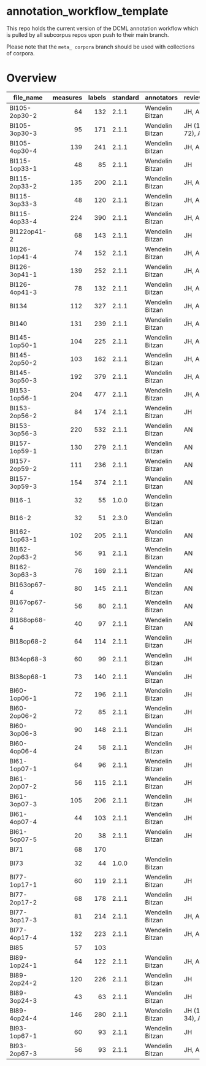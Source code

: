 # annotation_workflow_template

This repo holds the current version of the DCML annotation workflow which is pulled by all subcorpus repos upon push to their main branch. 

Please note that the `meta_ corpora` branch should be used with collections of corpora.


# Overview
|  file_name  |measures|labels|standard|  annotators   |  reviewers  |
|-------------|-------:|-----:|--------|---------------|-------------|
|BI105-2op30-2|      64|   132|2.1.1   |Wendelin Bitzan|JH, AN       |
|BI105-3op30-3|      95|   171|2.1.1   |Wendelin Bitzan|JH (1-72), AN|
|BI105-4op30-4|     139|   241|2.1.1   |Wendelin Bitzan|JH, AN       |
|BI115-1op33-1|      48|    85|2.1.1   |Wendelin Bitzan|JH           |
|BI115-2op33-2|     135|   200|2.1.1   |Wendelin Bitzan|JH, AN       |
|BI115-3op33-3|      48|   120|2.1.1   |Wendelin Bitzan|JH, AN       |
|BI115-4op33-4|     224|   390|2.1.1   |Wendelin Bitzan|JH, AN       |
|BI122op41-2  |      68|   143|2.1.1   |Wendelin Bitzan|JH           |
|BI126-1op41-4|      74|   152|2.1.1   |Wendelin Bitzan|JH, AN       |
|BI126-3op41-1|     139|   252|2.1.1   |Wendelin Bitzan|JH, AN       |
|BI126-4op41-3|      78|   132|2.1.1   |Wendelin Bitzan|JH, AN       |
|BI134        |     112|   327|2.1.1   |Wendelin Bitzan|JH, AN       |
|BI140        |     131|   239|2.1.1   |Wendelin Bitzan|JH, AN       |
|BI145-1op50-1|     104|   225|2.1.1   |Wendelin Bitzan|JH, AN       |
|BI145-2op50-2|     103|   162|2.1.1   |Wendelin Bitzan|JH, AN       |
|BI145-3op50-3|     192|   379|2.1.1   |Wendelin Bitzan|JH, AN       |
|BI153-1op56-1|     204|   477|2.1.1   |Wendelin Bitzan|JH, AN       |
|BI153-2op56-2|      84|   174|2.1.1   |Wendelin Bitzan|JH           |
|BI153-3op56-3|     220|   532|2.1.1   |Wendelin Bitzan|AN           |
|BI157-1op59-1|     130|   279|2.1.1   |Wendelin Bitzan|AN           |
|BI157-2op59-2|     111|   236|2.1.1   |Wendelin Bitzan|AN           |
|BI157-3op59-3|     154|   374|2.1.1   |Wendelin Bitzan|AN           |
|BI16-1       |      32|    55|1.0.0   |Wendelin Bitzan|             |
|BI16-2       |      32|    51|2.3.0   |Wendelin Bitzan|             |
|BI162-1op63-1|     102|   205|2.1.1   |Wendelin Bitzan|AN           |
|BI162-2op63-2|      56|    91|2.1.1   |Wendelin Bitzan|AN           |
|BI162-3op63-3|      76|   169|2.1.1   |Wendelin Bitzan|AN           |
|BI163op67-4  |      80|   145|2.1.1   |Wendelin Bitzan|AN           |
|BI167op67-2  |      56|    80|2.1.1   |Wendelin Bitzan|AN           |
|BI168op68-4  |      40|    97|2.1.1   |Wendelin Bitzan|AN           |
|BI18op68-2   |      64|   114|2.1.1   |Wendelin Bitzan|JH           |
|BI34op68-3   |      60|    99|2.1.1   |Wendelin Bitzan|JH           |
|BI38op68-1   |      73|   140|2.1.1   |Wendelin Bitzan|JH           |
|BI60-1op06-1 |      72|   196|2.1.1   |Wendelin Bitzan|JH           |
|BI60-2op06-2 |      72|    85|2.1.1   |Wendelin Bitzan|JH           |
|BI60-3op06-3 |      90|   148|2.1.1   |Wendelin Bitzan|JH           |
|BI60-4op06-4 |      24|    58|2.1.1   |Wendelin Bitzan|JH           |
|BI61-1op07-1 |      64|    96|2.1.1   |Wendelin Bitzan|JH           |
|BI61-2op07-2 |      56|   115|2.1.1   |Wendelin Bitzan|JH           |
|BI61-3op07-3 |     105|   206|2.1.1   |Wendelin Bitzan|JH           |
|BI61-4op07-4 |      44|   103|2.1.1   |Wendelin Bitzan|JH           |
|BI61-5op07-5 |      20|    38|2.1.1   |Wendelin Bitzan|JH           |
|BI71         |      68|   170|        |               |             |
|BI73         |      32|    44|1.0.0   |Wendelin Bitzan|             |
|BI77-1op17-1 |      60|   119|2.1.1   |Wendelin Bitzan|JH           |
|BI77-2op17-2 |      68|   178|2.1.1   |Wendelin Bitzan|JH           |
|BI77-3op17-3 |      81|   214|2.1.1   |Wendelin Bitzan|JH, AN       |
|BI77-4op17-4 |     132|   223|2.1.1   |Wendelin Bitzan|JH, AN       |
|BI85         |      57|   103|        |               |             |
|BI89-1op24-1 |      64|   122|2.1.1   |Wendelin Bitzan|JH, AN       |
|BI89-2op24-2 |     120|   226|2.1.1   |Wendelin Bitzan|JH           |
|BI89-3op24-3 |      43|    63|2.1.1   |Wendelin Bitzan|JH           |
|BI89-4op24-4 |     146|   280|2.1.1   |Wendelin Bitzan|JH (1-34), AN|
|BI93-1op67-1 |      60|    93|2.1.1   |Wendelin Bitzan|JH           |
|BI93-2op67-3 |      56|    93|2.1.1   |Wendelin Bitzan|JH, AN       |
